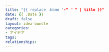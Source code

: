 ```yaml
---
title: "{{ replace .Name "-" " " | title }}"
date: {{ .Date }}
draft: false
layout: idea-bundle
categories:
- アイデア
tags:
relationships:
---
```

